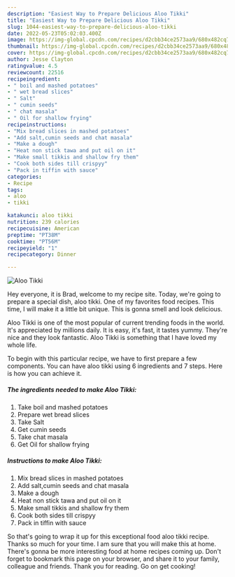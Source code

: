 ```yaml
---
description: "Easiest Way to Prepare Delicious Aloo Tikki"
title: "Easiest Way to Prepare Delicious Aloo Tikki"
slug: 1044-easiest-way-to-prepare-delicious-aloo-tikki
date: 2022-05-23T05:02:03.400Z
image: https://img-global.cpcdn.com/recipes/d2cbb34ce2573aa9/680x482cq70/aloo-tikki-recipe-main-photo.jpg
thumbnail: https://img-global.cpcdn.com/recipes/d2cbb34ce2573aa9/680x482cq70/aloo-tikki-recipe-main-photo.jpg
cover: https://img-global.cpcdn.com/recipes/d2cbb34ce2573aa9/680x482cq70/aloo-tikki-recipe-main-photo.jpg
author: Jesse Clayton
ratingvalue: 4.5
reviewcount: 22516
recipeingredient:
- " boil and mashed potatoes"
- " wet bread slices"
- " Salt"
- " cumin seeds"
- " chat masala"
- " Oil for shallow frying"
recipeinstructions:
- "Mix bread slices in mashed potatoes"
- "Add salt,cumin seeds and chat masala"
- "Make a dough"
- "Heat non stick tawa and put oil on it"
- "Make small tikkis and shallow fry them"
- "Cook both sides till crispyy"
- "Pack in tiffin with sauce"
categories:
- Recipe
tags:
- aloo
- tikki

katakunci: aloo tikki 
nutrition: 239 calories
recipecuisine: American
preptime: "PT38M"
cooktime: "PT56M"
recipeyield: "1"
recipecategory: Dinner

---
```



![Aloo Tikki](https://img-global.cpcdn.com/recipes/d2cbb34ce2573aa9/680x482cq70/aloo-tikki-recipe-main-photo.jpg)

Hey everyone, it is Brad, welcome to my recipe site. Today, we're going to prepare a special dish, aloo tikki. One of my favorites food recipes. This time, I will make it a little bit unique. This is gonna smell and look delicious.

Aloo Tikki is one of the most popular of current trending foods in the world. It's appreciated by millions daily. It is easy, it's fast, it tastes yummy. They're nice and they look fantastic. Aloo Tikki is something that I have loved my whole life.




To begin with this particular recipe, we have to first prepare a few components. You can have aloo tikki using 6 ingredients and 7 steps. Here is how you can achieve it.

<!--inarticleads1-->

##### The ingredients needed to make Aloo Tikki:

1. Take  boil and mashed potatoes
1. Prepare  wet bread slices
1. Take  Salt
1. Get  cumin seeds
1. Take  chat masala
1. Get  Oil for shallow frying




<!--inarticleads2-->

##### Instructions to make Aloo Tikki:

1. Mix bread slices in mashed potatoes
1. Add salt,cumin seeds and chat masala
1. Make a dough
1. Heat non stick tawa and put oil on it
1. Make small tikkis and shallow fry them
1. Cook both sides till crispyy
1. Pack in tiffin with sauce




So that's going to wrap it up for this exceptional food aloo tikki recipe. Thanks so much for your time. I am sure that you will make this at home. There's gonna be more interesting food at home recipes coming up. Don't forget to bookmark this page on your browser, and share it to your family, colleague and friends. Thank you for reading. Go on get cooking!
